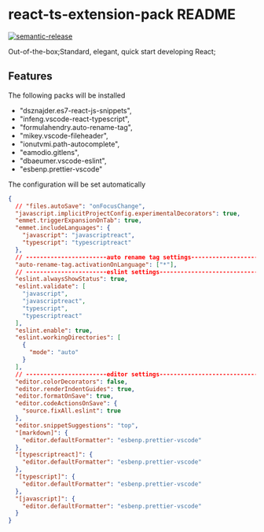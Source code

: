 # react-ts-extension-pack README

[![semantic-release](https://img.shields.io/badge/%20%20%F0%9F%93%A6%F0%9F%9A%80-semantic--release-e10079.svg)](https://github.com/semantic-release/semantic-release)

Out-of-the-box;Standard, elegant, quick start developing React;

## Features

The following packs will be installed

- "dsznajder.es7-react-js-snippets",
- "infeng.vscode-react-typescript",
- "formulahendry.auto-rename-tag",
- "mikey.vscode-fileheader",
- "ionutvmi.path-autocomplete",
- "eamodio.gitlens",
- "dbaeumer.vscode-eslint",
- "esbenp.prettier-vscode"

The configuration will be set automatically

```json
{
  // "files.autoSave": "onFocusChange",
  "javascript.implicitProjectConfig.experimentalDecorators": true,
  "emmet.triggerExpansionOnTab": true,
  "emmet.includeLanguages": {
    "javascript": "javascriptreact",
    "typescript": "typescriptreact"
  },
  // -----------------------auto rename tag settings----------------------------
  "auto-rename-tag.activationOnLanguage": ["*"],
  // -----------------------eslint settings----------------------------
  "eslint.alwaysShowStatus": true,
  "eslint.validate": [
    "javascript",
    "javascriptreact",
    "typescript",
    "typescriptreact"
  ],
  "eslint.enable": true,
  "eslint.workingDirectories": [
    {
      "mode": "auto"
    }
  ],
  // -----------------------editor settings----------------------------
  "editor.colorDecorators": false,
  "editor.renderIndentGuides": true,
  "editor.formatOnSave": true,
  "editor.codeActionsOnSave": {
    "source.fixAll.eslint": true
  },
  "editor.snippetSuggestions": "top",
  "[markdown]": {
    "editor.defaultFormatter": "esbenp.prettier-vscode"
  },
  "[typescriptreact]": {
    "editor.defaultFormatter": "esbenp.prettier-vscode"
  },
  "[typescript]": {
    "editor.defaultFormatter": "esbenp.prettier-vscode"
  },
  "[javascript]": {
    "editor.defaultFormatter": "esbenp.prettier-vscode"
  }
}
```
